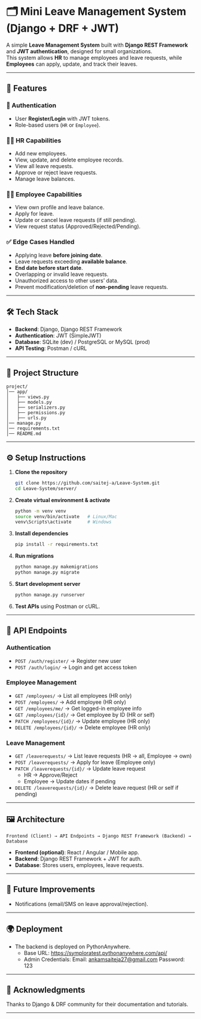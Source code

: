 # 🗂️ Mini Leave Management System (Django + DRF + JWT)

A simple **Leave Management System** built with **Django REST Framework** and **JWT authentication**, designed for small organizations.  
This system allows **HR** to manage employees and leave requests, while **Employees** can apply, update, and track their leaves.  

---

## 🚀 Features

### 🔑 Authentication
- User **Register/Login** with JWT tokens.
- Role-based users (`HR` or `Employee`).

### 👨‍💼 HR Capabilities
- Add new employees.
- View, update, and delete employee records.
- View all leave requests.
- Approve or reject leave requests.
- Manage leave balances.

### 👨‍💻 Employee Capabilities
- View own profile and leave balance.
- Apply for leave.
- Update or cancel leave requests (if still pending).
- View request status (Approved/Rejected/Pending).

### ✅ Edge Cases Handled
- Applying leave **before joining date**.
- Leave requests exceeding **available balance**.
- **End date before start date**.
- Overlapping or invalid leave requests.
- Unauthorized access to other users’ data.
- Prevent modification/deletion of **non-pending** leave requests.

---

## 🛠️ Tech Stack
- **Backend**: Django, Django REST Framework  
- **Authentication**: JWT (SimpleJWT)  
- **Database**: SQLite (dev) / PostgreSQL or MySQL (prod)  
- **API Testing**: Postman / cURL  

---

## 📂 Project Structure
```
project/
│── app/
│   ├── views.py
│   ├── models.py
│   ├── serializers.py
│   ├── permissions.py
│   ├── urls.py
│── manage.py
│── requirements.txt
│── README.md
```

---

## ⚙️ Setup Instructions

1. **Clone the repository**
   ```bash
   git clone https://github.com/saitej-a/Leave-System.git
   cd Leave-System/server/

   ```

2. **Create virtual environment & activate**
   ```bash
   python -m venv venv
   source venv/bin/activate   # Linux/Mac
   venv\Scripts\activate      # Windows
   ```

3. **Install dependencies**
   ```bash
   pip install -r requirements.txt
   ```

4. **Run migrations**
   ```bash
   python manage.py makemigrations
   python manage.py migrate
   ```

5. **Start development server**
   ```bash
   python manage.py runserver
   ```

6. **Test APIs** using Postman or cURL.  

---

## 🔗 API Endpoints

### Authentication
- `POST /auth/register/` → Register new user  
- `POST /auth/login/` → Login and get access token  

### Employee Management
- `GET /employees/` → List all employees (HR only)  
- `POST /employees/` → Add employee (HR only)  
- `GET /employees/me/` → Get logged-in employee info  
- `GET /employees/{id}/` → Get employee by ID (HR or self)  
- `PATCH /employees/{id}/` → Update employee (HR only)  
- `DELETE /employees/{id}/` → Delete employee (HR only)  

### Leave Management
- `GET /leaverequests/` → List leave requests (HR → all, Employee → own)  
- `POST /leaverequests/` → Apply for leave (Employee only)  
- `PATCH /leaverequests/{id}/` → Update leave request  
   - HR → Approve/Reject  
   - Employee → Update dates if pending  
- `DELETE /leaverequests/{id}/` → Delete leave request (HR or self if pending)  

---

## 🖼️ Architecture
```plaintext
Frontend (Client) → API Endpoints → Django REST Framework (Backend) → Database
```
- **Frontend (optional)**: React / Angular / Mobile app.  
- **Backend**: Django REST Framework + JWT for auth.  
- **Database**: Stores users, employees, leave requests.  

---

## 🚧 Future Improvements
- Notifications (email/SMS on leave approval/rejection).  

---

## 🌍 Deployment
- The backend is deployed on PythonAnywhere.
    - Base URL: https://symploratest.pythonanywhere.com/api/
    - Admin Credentials:
        Email: ankamsaiteja27@gmail.com
        Password: 123
---

## 🙌 Acknowledgments
Thanks to Django & DRF community for their documentation and tutorials.  

---


